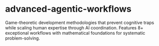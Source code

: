 # advanced-agentic-workflows
Game-theoretic development methodologies that prevent cognitive traps while scaling human expertise through AI coordination. Features 8+ exceptional workflows with mathematical foundations for systematic problem-solving.
